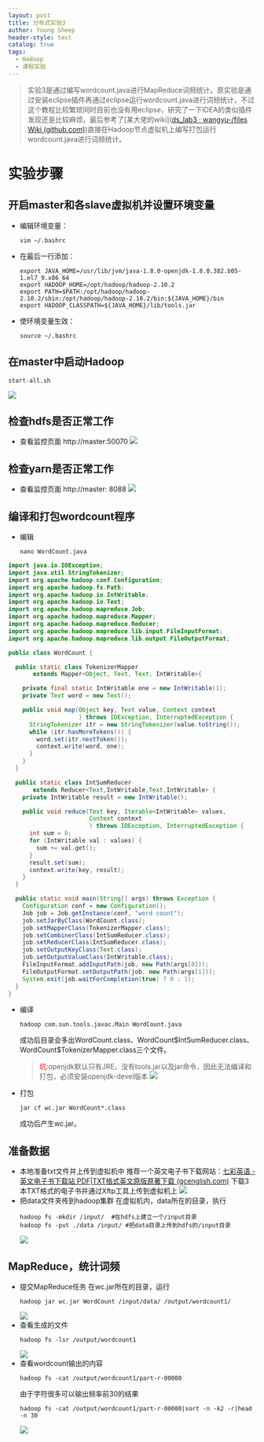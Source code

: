 ```yaml
---
layout: post
title: 分布式实验3
author: Young Sheep
header-style: text
catalog: true
tags:
  - Hadoop
  - 课程实验
---
```

>实验3是通过编写wordcount.java进行MapReduce词频统计。原实验是通过安装eclipse插件再通过eclipse运行wordcount.java进行词频统计，不过这个教程比较繁琐同时目前也没有用eclipse，研究了一下IDEA的类似插件发现还是比较麻烦，最后参考了[某大佬的wiki]([ds_lab3 · wangyu-/files Wiki (github.com)](https://github.com/wangyu-/files/wiki/ds_lab3))直接在Hadoop节点虚拟机上编写打包运行wordcount.java进行词频统计。
# 实验步骤
## 开启master和各slave虚拟机并设置环境变量
- 编辑环境变量：
	```
	vim ~/.bashrc
	```
- 在最后一行添加：
	```
	export JAVA_HOME=/usr/lib/jvm/java-1.8.0-openjdk-1.8.0.382.b05-1.el7_9.x86_64
	export HADOOP_HOME=/opt/hadoop/hadoop-2.10.2
	export PATH=$PATH:/opt/hadoop/hadoop-2.10.2/sbin:/opt/hadoop/hadoop-2.10.2/bin:${JAVA_HOME}/bin
	export HADOOP_CLASSPATH=${JAVA_HOME}/lib/tools.jar
	```
- 使环境变量生效：
	```
	source ~/.bashrc
	```
## 在master中启动Hadoop
```
start-all.sh
```
![](/img/in-post/Pasted%20image%2020231112165009.png)
## 检查hdfs是否正常工作

- 查看监控页面 http://master:50070
	![](/img/in-post/Pasted%20image%2020231112170125.png)
## 检查yarn是否正常工作
- 查看监控页面 http://master: 8088
	![](/img/in-post/Pasted%20image%2020231112170313.png)
## 编译和打包wordcount程序
- 编辑
	```
	nano WordCount.java
	```
```java
import java.io.IOException;
import java.util.StringTokenizer;
import org.apache.hadoop.conf.Configuration;
import org.apache.hadoop.fs.Path;
import org.apache.hadoop.io.IntWritable;
import org.apache.hadoop.io.Text;
import org.apache.hadoop.mapreduce.Job;
import org.apache.hadoop.mapreduce.Mapper;
import org.apache.hadoop.mapreduce.Reducer;
import org.apache.hadoop.mapreduce.lib.input.FileInputFormat;
import org.apache.hadoop.mapreduce.lib.output.FileOutputFormat;

public class WordCount {

  public static class TokenizerMapper
       extends Mapper<Object, Text, Text, IntWritable>{

    private final static IntWritable one = new IntWritable(1);
    private Text word = new Text();

    public void map(Object key, Text value, Context context
                    ) throws IOException, InterruptedException {
      StringTokenizer itr = new StringTokenizer(value.toString());
      while (itr.hasMoreTokens()) {
        word.set(itr.nextToken());
        context.write(word, one);
      }
    }
  }

  public static class IntSumReducer
       extends Reducer<Text,IntWritable,Text,IntWritable> {
    private IntWritable result = new IntWritable();

    public void reduce(Text key, Iterable<IntWritable> values,
                       Context context
                       ) throws IOException, InterruptedException {
      int sum = 0;
      for (IntWritable val : values) {
        sum += val.get();
      }
      result.set(sum);
      context.write(key, result);
    }
  }

  public static void main(String[] args) throws Exception {
    Configuration conf = new Configuration();
    Job job = Job.getInstance(conf, "word count");
    job.setJarByClass(WordCount.class);
    job.setMapperClass(TokenizerMapper.class);
    job.setCombinerClass(IntSumReducer.class);
    job.setReducerClass(IntSumReducer.class);
    job.setOutputKeyClass(Text.class);
    job.setOutputValueClass(IntWritable.class);
    FileInputFormat.addInputPath(job, new Path(args[0]));
    FileOutputFormat.setOutputPath(job, new Path(args[1]));
    System.exit(job.waitForCompletion(true) ? 0 : 1);
  }
}
```
- 编译
	```
	hadoop com.sun.tools.javac.Main WordCount.java
	```
	成功后目录会多出WordCount.class、WordCount\$IntSumReducer.class、 WordCount\$TokenizerMapper.class三个文件。
	><font color="red">坑:</font>openjdk默认只有JRE，没有tools.jar以及jar命令，因此无法编译和打包，必须安装openjdk-devel版本
	![](/img/in-post/Pasted%20image%2020231112171242.png)
- 打包
	```
	jar cf wc.jar WordCount*.class
	```
	成功后产生wc.jar。
## 准备数据
- 本地准备txt文件并上传到虚拟机中
	推荐一个英文电子书下载网站：[七彩英语 - 英文电子书下载站 PDF|TXT格式英文原版原著下载 (qcenglish.com)](http://www.qcenglish.com/)
	下载3本TXT格式的电子书并通过Xftp工具上传到虚拟机上
	![](/img/in-post/Pasted%20image%2020231112172440.png)
- 把data文件夹传到hadoop集群
	在虚拟机内，data所在的目录，执行
	```
	hadoop fs -mkdir /input/  #在hdfs上建立一个/input目录
	hadoop fs -put ./data /input/ #把data目录上传到hdfs的/input目录
	```
	![](/img/in-post/Pasted%20image%2020231112172649.png)
## MapReduce，统计词频
- 提交MapReduce任务
	在wc.jar所在的目录，运行
	```
	hadoop jar wc.jar WordCount /input/data/ /output/wordcount1/
	```
	![](/img/in-post/Pasted%20image%2020231112172851.png)
- 查看生成的文件
	```
	hadoop fs -lsr /output/wordcount1
	```
	![](/img/in-post/Pasted%20image%2020231112172943.png)
- 查看wordcount输出的内容
	```
	hadoop fs -cat /output/wordcount1/part-r-00000
	```
	由于字符很多可以输出频率前30的结果
	```
	hadoop fs -cat /output/wordcount1/part-r-00000|sort -n -k2 -r|head -n 30
	```
	![](/img/in-post/Pasted%20image%2020231112173104.png)